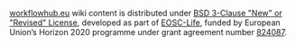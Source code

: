 [workflowhub.eu](https://workflowhub.eu/) wiki content is distributed under [BSD 3-Clause "New" or "Revised" License](https://github.com/workflowhub-eu/about/blob/master/LICENSE), developed as part of [EOSC-Life](https://www.eosc-life.eu/), funded by European Union’s Horizon 2020 programme under grant agreement number [824087](https://cordis.europa.eu/project/id/824087).